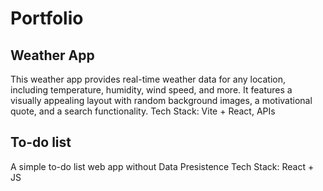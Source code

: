 # Portfolio


## Weather App
This weather app provides real-time weather data for any location, including temperature, humidity, wind speed, and more. It features a visually appealing layout with random background images, a motivational quote, and a search functionality. 
Tech Stack: Vite + React, APIs


## To-do list
A simple to-do list web app without Data Presistence 
Tech Stack: React + JS 
